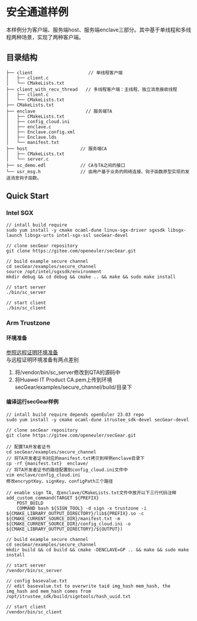 # 安全通道样例

本样例分为客户端、服务端host、服务端enclave三部分。其中基于单线程和多线程两种场景，实现了两种客户端。
## 目录结构

```
├── client                     // 单线程客户端
│   ├── client.c
│   └── CMakeLists.txt
├── client_with_recv_thread   // 多线程客户端：主线程、独立消息接收线程
│   ├── client.c
│   └── CMakeLists.txt
├── CMakeLists.txt
├── enclave                   // 服务端TA    
│   ├── CMakeLists.txt
│   ├── config_cloud.ini
│   ├── enclave.c
│   ├── Enclave.config.xml
│   ├── Enclave.lds
│   └── manifest.txt
├── host                    // 服务端CA
│   ├── CMakeLists.txt
│   └── server.c
├── sc_demo.edl             // CA与TA之间的接口
└── usr_msg.h               // 由用户基于业务的网络连接、钩子函数原型实现的发送消息钩子函数。
```

## Quick Start
### Intel SGX

```
// intall build require
sudo yum install -y cmake ocaml-dune linux-sgx-driver sgxsdk libsgx-launch libsgx-urts intel-sgx-ssl secGear-devel

// clone secGear repository
git clone https://gitee.com/openeuler/secGear.git

// build example secure channel
cd secGear/examples/secure_channel
source /opt/intel/sgxsdk/environment
mkdir debug && cd debug && cmake .. && make && sudo make install

// start server
./bin/sc_server

// start client
./bin/sc_client
```
### Arm Trustzone
#### 环境准备
[参照远程证明环境准备](https://gitee.com/houmingyong/secGear/tree/master/examples/remote_attest#%E7%8E%AF%E5%A2%83%E5%87%86%E5%A4%87)   
与远程证明环境准备有两点差别
1. 将/vendor/bin/sc_server修改到QTA的源码中
2. 将Huawei IT Product CA.pem上传到环境 secGear/examples/secure_channel/build/目录下

#### 编译运行secGear样例

```
// intall build require depends openEuler 23.03 repo
sudo yum install -y cmake ocaml-dune itrustee_sdk-devel secGear-devel

// clone secGear repository
git clone https://gitee.com/openeuler/secGear.git

// 配置TA开发者证书
cd secGear/examples/secure_channel
// 将TA开发者证书对应的manifest.txt拷贝到样例enclave目录下
cp -rf {manifest.txt}  enclave/
// 将TA开发者证书的路径配置到config_cloud.ini文件中
vim enclave/config_cloud.ini 
修改encryptKey、signKey、configPath三个路径

// enable sign TA, 在enclave/CMakeLists.txt文件中放开以下三行代码注释
add_custom_command(TARGET ${PREFIX}
    POST_BUILD
    COMMAND bash ${SIGN_TOOL} -d sign -x trustzone -i ${CMAKE_LIBRARY_OUTPUT_DIRECTORY}/lib${PREFIX}.so -c ${CMAKE_CURRENT_SOURCE_DIR}/manifest.txt -m ${CMAKE_CURRENT_SOURCE_DIR}/config_cloud.ini -o ${CMAKE_LIBRARY_OUTPUT_DIRECTORY}/${OUTPUT})

// build example secure channel
cd secGear/examples/secure_channel
mkdir build && cd build && cmake -DENCLAVE=GP .. && make && sudo make install

// start server
/vendor/bin/sc_server

// config basevalue.txt
// edit basevalue.txt to overwrite taid img_hash mem_hash, the img_hash and mem_hash comes from /opt/itrustee_sdk/build/signtools/hash_uuid.txt

// start client 
/vendor/bin/sc_client
```


